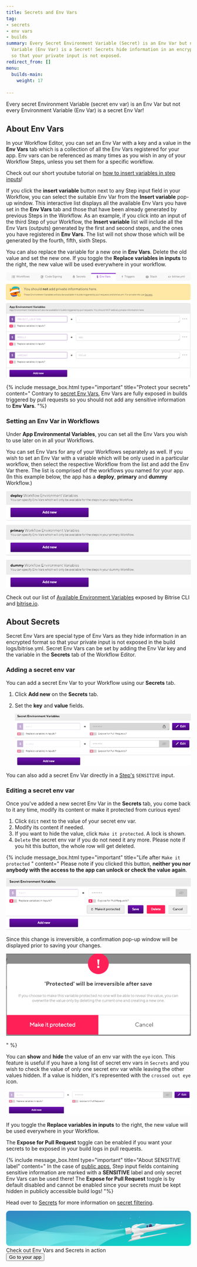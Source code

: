 ```yaml
---
title: Secrets and Env Vars
tag:
- secrets
- env vars
- builds
summary: Every Secret Environment Variable (Secret) is an Env Var but not every Environment
  Variable (Env Var) is a Secret! Secrets hide information in an encrypted format
  so that your private input is not exposed.
redirect_from: []
menu:
  builds-main:
    weight: 17

---
```

Every secret Environment Variable (secret env var) is an Env Var but not every Environment Variable (Env Var) is a secret Env Var!

## About Env Vars

In your Workflow Editor, you can set an Env Var with a key and a value in the **Env Vars** tab which is a collection of all the Env Vars registered for your app. Env vars can be referenced as many times as you wish in any of your Workflow Steps, unless you set them for a specific workflow.

Check out our short youtube tutorial on [how to insert variables in step inputs](https://youtu.be/atuP_1KN41Q)!

If you click the **insert variable** button next to any Step input field in your Workflow, you can select the suitable Env Var from the **Insert variable** pop-up window. This interactive list displays all the available Env Vars you have set in the **Env Vars** tab and those that have been already generated by previous Steps in the Workflow.
As an example, if you click into an input of the third Step of your Workflow, the **Insert variable** list will include all the Env Vars (outputs) generated by the first and second steps, and the ones you have registered in **Env Vars**. The list will not show those which will be generated by the fourth, fifth, sixth Steps.

You can also replace the variable for a new one in **Env Vars**. Delete the old value and set the new one. If you toggle the **Replace variables in inputs** to the right, the new value will be used everywhere in your workflow.

![](/img/env-vars.png)

{% include message_box.html type="important" title="Protect your secrets" content=" Contrary to [secret Env Vars](#about-secrets/), Env Vars are fully exposed in builds triggered by pull requests so you should not add any sensitive information to **Env Vars**. "%}

### Setting an Env Var in Workflows

Under **App Environmental Variables**, you can set all the Env Vars you wish to use later on in all your Workflows.

You can set Env Vars for any of your Workflows separately as well. If you wish to set an Env Var with a variable which will be only used in a particular workflow, then select the respective Workflow from the list and add the Env Var there. The list is comprised of the workflows you named for your app. (In this example below, the app has a **deploy**, **primary** and **dummy** Workflow.)

![](/img/env-var-workflows.png)

Check out our list of [Available Environment Variables](/builds/available-environment-variables/) exposed by Bitrise CLI and [bitrise.io](https://www.bitrise.io).

## About Secrets

Secret Env Vars are special type of Env Vars as they hide information in an encrypted format so that your private input is not exposed in the build logs/bitrise.yml. Secret Env Vars can be set by adding the Env Var key and the variable in the **Secrets** tab of the Workflow Editor.

### Adding a secret env var

You can add a secret Env Var to your Workflow using our **Secrets** tab.

1. Click **Add new** on the **Secrets** tab.
2. Set the **key** and **value** fields.

   ![](/img/secrets-dummy.png)

You can also add a secret Env Var directly in a [Step's](/builds/sensitive-input-field/#set-a-sensitive-input-in-a-step/) `SENSITIVE` input.

### Editing a secret env var

Once you've added a new secret Env Var in the **Secrets** tab, you come back to it any time, modify its content or make it protected from curious eyes!

1. Click `Edit` next to the value of  your secret env var.
2. Modify its content if needed.
3. If you want to hide the value, click `Make it protected`. A lock is shown.
4. `Delete` the secret env var if you do not need it any more. Please note if you hit this button, the whole row will get deleted.

{% include message_box.html type="important" title="Life after `Make it protected` " content=" Please note if you clicked this button, **neither you nor anybody with the access to the app can unlock or check the value again**.

![](/img/test-key-make-it-protected.png)

Since this change is irreversible, a confirmation pop-up window will be displayed prior to saving your changes.

![](/img/protected.png)

" %}

You can **show** and **hide** the value of an env var with the `eye` icon. This feature is useful if you have a long list of secret env vars in `Secrets` and you wish to check the value of only one secret env var while leaving the other values hidden. If a value is hidden, it's represented with the `crossed out eye` icon.

![](/img/eye-icon.png)

If you toggle the **Replace variables in inputs** to the right, the new value will be used everywhere in your Workflow.

The **Expose for Pull Request** toggle can be enabled if you want your secrets to be exposed in your build logs in pull requests.

{% include message_box.html type="important" title="About SENSITIVE label" content=" In the case of [public apps](/adding-a-new-app/public-apps/), Step input fields containing sensitive information are marked with a **SENSITIVE** label and only secret Env Vars can be used there! The **Expose for Pull Request** toggle is by default disabled and cannot be enabled since your secrets must be kept hidden in publicly accessible build logs! "%}

Head over to [Secrets](/bitrise-cli/secrets/) for more information on [secret filtering](/bitrise-cli/secrets/#secret-filtering-with-bitrise-cli/).

<div class="banner">
<img src="/assets/images/banner-bg-888x170.png" style="border: none;">
<div class="deploy-text">Check out Env Vars and Secrets in action</div>
<a target="_blank" href="https://app.bitrise.io/dashboard/builds"><button class="button">Go to your app</button></a>
</div>